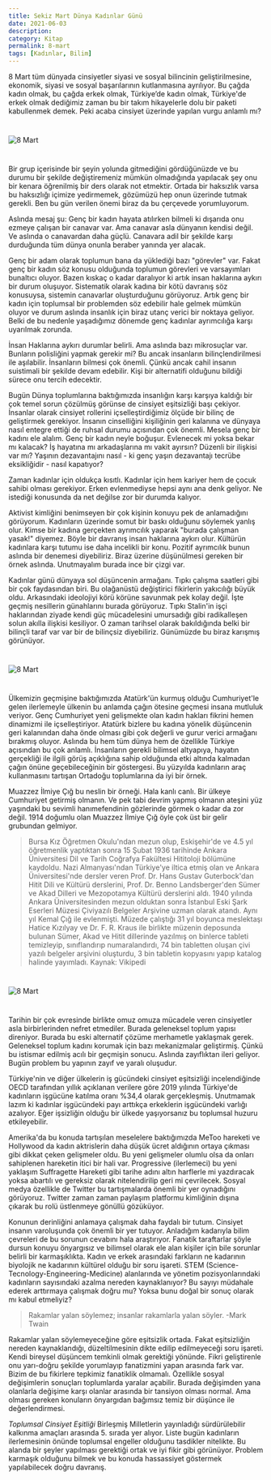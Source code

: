 ```yaml
---
title: Sekiz Mart Dünya Kadınlar Günü
date: 2021-06-03
description: 
category: Kitap
permalink: 8-mart
tags: [Kadınlar, Bilim]
---
```


8 Mart tüm dünyada cinsiyetler siyasi ve sosyal bilincinin geliştirilmesine, ekonomik, siyasi ve sosyal başarılarının kutlanmasına ayrılıyor. Bu çağda kadın olmak, bu çağda erkek olmak, Türkiye’de kadın olmak, Türkiye'de erkek olmak dediğimiz zaman bu bir takım hikayelerle dolu bir paketi kabullenmek demek. Peki acaba cinsiyet üzerinde yapılan vurgu anlamlı mı?

<div class="row" style="margin-bottom: 2.5rem; margin-top: 2.5rem;">
   <div class="ten columns"><img class="u-max-full-width" src="https://derinmavi.io/images/8march.jpg" alt="8 Mart"></div>
   <div class="two column"></div>
</div>

Bir grup içerisinde bir şeyin yolunda gitmediğini gördüğünüzde ve bu durumu bir şekilde değiştiremeniz mümkün olmadığında yapılacak şey onu bir kenara öğrenilmiş bir ders olarak not etmektir. Ortada bir haksızlık varsa bu haksızlığı içimize yedirmemek, gözümüzü hep onun üzerinde tutmak gerekli. Ben bu gün verilen önemi biraz da bu çerçevede yorumluyorum.

Aslında mesaj şu: Genç bir kadın hayata atılırken bilmeli ki dışarıda onu ezmeye çalışan bir canavar var. Ama canavar asla dünyanın kendisi değil. Ve aslında o canavardan daha güçlü. Canavara adil bir şekilde karşı durduğunda tüm dünya onunla beraber yanında yer alacak.

Genç bir adam olarak toplumun bana da yüklediği bazı "görevler" var. Fakat genç bir kadın söz konusu olduğunda toplumun görevleri ve varsayımları bunaltıcı oluyor. Bazen kıskaç o kadar daralıyor ki artık insan haklarına aykırı bir durum oluşuyor. Sistematik olarak kadına bir kötü davranış söz konusuysa, sistemin canavarlar oluşturduğunu görüyoruz. Artık genç bir kadın için toplumsal bir problemden söz edebilir hale gelmek mümkün oluyor ve durum aslında insanlık için biraz utanç verici bir noktaya geliyor. Belki de bu nedenle yaşadığımız dönemde genç kadınlar ayrımcılığa karşı uyarılmak zorunda.

İnsan Haklarına aykırı durumlar belirli. Ama aslında bazı mikrosuçlar var. Bunların polisliğini yapmak gerekir mi? Bu ancak insanların bilinçlendirilmesi ile aşılabilir. İnsanların bilmesi çok önemli. Çünkü ancak cahil insanın suistimali bir şekilde devam edebilir. Kişi bir alternatifi olduğunu bildiği sürece onu tercih edecektir.

Bugün Dünya toplumlarına baktığımızda insanlığın karşı karşıya kaldığı bir çok temel sorun çözülmüş görünse de cinsiyet eşitsizliği başı çekiyor. İnsanlar olarak cinsiyet rollerini içselleştirdiğimiz ölçüde bir bilinç de geliştirmek gerekiyor. İnsanın cinselliğini kişiliğinin geri kalanına ve dünyaya nasıl entegre ettiği de ruhsal durumu açısından çok önemli. Mesela genç bir kadını ele alalım. Genç bir kadın neyle boğuşur. Evlenecek mi yoksa bekar mı kalacak? İş hayatına mı arkadaşlarına mı vakit ayırsın? Düzenli bir ilişkisi var mı? Yaşının dezavantajını nasıl - ki genç yaşın dezavantajı tecrübe eksikliğidir - nasıl kapatıyor?

Zaman kadınlar için oldukça kısıtlı. Kadınlar için hem kariyer hem de çocuk sahibi olması gerekiyor. Erken evlenmediyse hepsi aynı ana denk geliyor. Ne istediği konusunda da net değilse zor bir durumda kalıyor. 

Aktivist kimliğini benimseyen bir çok kişinin konuyu pek de anlamadığını görüyorum. Kadınların üzerinde somut bir baskı olduğunu söylemek yanlış olur. Kimse bir kadına gerçekten ayrımcılık yaparak "burada çalışman yasak!" diyemez. Böyle bir davranış insan haklarına aykırı olur. Kültürün kadınlara karşı tutumu ise daha incelikli bir konu. Pozitif ayrımcılık bunun aslında bir denemesi diyebiliriz. Biraz üzerine düşünülmesi gereken bir örnek aslında. Unutmayalım burada ince bir çizgi var.

Kadınlar günü dünyaya sol düşüncenin armağanı. Tıpkı çalışma saatleri gibi bir çok faydasından biri. Bu olağanüstü değiştirici fikirlerin yakıcılığı büyük oldu. Arkasındaki ideolojiyi körü körüne savunmak pek kolay değil. İşte geçmiş nesillerin günahlarını burada görüyoruz. Tıpkı Stalin'in işçi haklarından ziyade kendi güç mücadelesini umursadığı gibi radikalleşen solun akılla ilişkisi kesiliyor. O zaman tarihsel olarak bakıldığında belki bir bilinçli taraf var var bir de bilinçsiz diyebiliriz. Günümüzde bu biraz karışmış görünüyor.

<div class="row" style="margin-bottom: 2.5rem; margin-top: 2.5rem;">
   <div class="ten columns"><img class="u-max-full-width" src="https://derinmavi.io/images/ataturk_kadin.jpg" alt="8 Mart"></div>
   <div class="two column"></div>
</div>

Ülkemizin geçmişine baktığımızda Atatürk'ün kurmuş olduğu Cumhuriyet'le gelen ilerlemeyle ülkenin bu anlamda çağın ötesine geçmesi insana mutluluk veriyor. Genç Cumhuriyet yeni gelişmekte olan kadın hakları fikrini hemen dinamizmi ile içselleştiriyor. Atatürk bizlere bu kadına yönelik düşüncenin geri kalanından daha önde olması gibi çok değerli ve gurur verici armağanı bırakmış oluyor. Aslında bu hem tüm dünya hem de özellikle Türkiye açısından bu çok anlamlı. İnsanların gerekli bilimsel altyapıya, hayatın gerçekliği ile ilgili görüş açıklığına sahip olduğunda etki altında kalmadan çağın önüne geçebileceğinin bir göstergesi. Bu yüzyılda kadınların araç kullanmasını tartışan Ortadoğu toplumlarına da iyi bir örnek. 

Muazzez İlmiye Çığ bu neslin bir örneği. Hala kanlı canlı. Bir ülkeye Cumhuriyet getirmiş olmanın. Ve pek tabi devrim yapmış olmanın ateşini yüz yaşındaki bu sevimli hanımefendinin gözlerinde görmek o kadar da zor değil. 1914 doğumlu olan Muazzez İlmiye Çığ öyle çok üst bir gelir grubundan gelmiyor.

> Bursa Kız Öğretmen Okulu'ndan mezun olup, Eskişehir'de ve 4.5 yıl öğretmenlik yaptıktan sonra 15 Şubat 1936 tarihinde Ankara Üniversitesi Dil ve Tarih Coğrafya Fakültesi Hititoloji bölümüne kaydoldu. Nazi Almanyası'ndan Türkiye'ye iltica etmiş olan ve Ankara Üniversitesi'nde dersler veren Prof. Dr. Hans Gustav Guterbock'dan Hitit Dili ve Kültürü derslerini, Prof. Dr. Benno Landsberger'den Sümer ve Akad Dilleri ve Mezopotamya Kültürü derslerini aldı. 1940 yılında Ankara Üniversitesinden mezun olduktan sonra İstanbul Eski Şark Eserleri Müzesi Çiviyazılı Belgeler Arşivine uzman olarak atandı. Aynı yıl Kemal Çığ ile evlenmişti. Müzede çalıştığı 31 yıl boyunca meslektaşı Hatice Kızılyay ve Dr. F. R. Kraus ile birlikte müzenin deposunda bulunan Sümer, Akad ve Hitit dillerinde yazılmış on binlerce tableti temizleyip, sınıflandırıp numaralandırdı, 74 bin tabletten oluşan çivi yazılı belgeler arşivini oluşturdu, 3 bin tabletin kopyasını yapıp katalog halinde yayımladı. Kaynak: Vikipedi

<div class="row" style="margin-bottom: 2.5rem; margin-top: 2.5rem;">
   <div class="ten columns"><img class="u-max-full-width" src="https://derinmavi.io/images/muazzez_ilmiye_cig.jpg" alt="8 Mart"></div>
   <div class="two column"></div>
</div>

Tarihin bir çok evresinde birlikte omuz omuza mücadele veren cinsiyetler asla birbirlerinden nefret etmediler. Burada geleneksel toplum yapısı direniyor. Burada bu eski alternatif çözüme merhametle yaklaşmak gerek. Geleneksel toplum kadını korumak için bazı mekanizmalar geliştirmiş. Çünkü bu istismar edilmiş acılı bir geçmişin sonucu. Aslında zayıflıktan ileri geliyor. Bugün problem bu yapının zayıf ve yaralı oluşudur.

Türkiye'nin ve diğer ülkelerin iş gücündeki cinsiyet eşitsizliği incelendiğinde OECD tarafından yıllık açıklanan verilere göre 2019 yılında Türkiye'de kadınların işgücüne katılma oranı %34,4 olarak gerçekleşmiş. Unutmamak lazım ki kadınlar işgücündeki payı arttıkça erkeklerin işgücündeki varlığı azalıyor. Eğer işsizliğin olduğu bir ülkede yaşıyorsanız bu toplumsal huzuru etkileyebilir.

Amerika'da bu konuda tartışılan meselelere baktığımızda MeToo hareketi ve Hollywood da kadın aktrislerin daha düşük ücret aldığının ortaya çıkması gibi dikkat çeken gelişmeler oldu. Bu yeni gelişmeler olumlu olsa da onları sahiplenen hareketin itici bir hali var. Progressive (ilerlemeci) bu yeni yaklaşım Suffragette Hareketi gibi tarihe adını altın harflerle mi yazdıracak yoksa abartılı ve gereksiz olarak nitelendirilip geri mi çevrilecek. Sosyal medya özellikle de Twitter bu tartışmalarda önemli bir yer oynadığını görüyoruz. Twitter zaman zaman paylaşım platformu kimliğinin dışına çıkarak bu rolü üstlenmeye gönüllü gözüküyor.

Konunun derinliğini anlamaya çalışmak daha faydalı bir tutum. Cinsiyet insanın varoluşunda çok önemli bir yer tutuyor. Anladığım kadarıyla bilim çevreleri de bu sorunun cevabını hala araştırıyor. Fanatik taraftarlar şöyle dursun konuyu önyargısız ve bilimsel olarak ele alan kişiler için bile sorunlar belirli bir karmaşıklıkta. Kadın ve erkek arasındaki farkların ne kadarının biyolojik ne kadarının kültürel olduğu bir soru işareti. STEM (Science-Tecnology-Engineering-Medicine) alanlarında ve yönetim pozisyonlarındaki kadınların sayısındaki azalma nereden kaynaklanıyor? Bu sayıyı müdahale ederek arttırmaya çalışmak doğru mu? Yoksa bunu doğal bir sonuç olarak mı kabul etmeliyiz?

> Rakamlar yalan söylemez; insanlar rakamlarla yalan söyler. -Mark Twain

Rakamlar yalan söylemeyeceğine göre eşitsizlik ortada. Fakat  eşitsizliğin nereden kaynaklandığı, düzeltilmesinin dikte edilip edilmeyeceği soru işareti. Kendi bireysel düşüncem temkinli olmak gerektiği yönünde. Fikri geliştirenle onu yarı-doğru şekilde yorumlayıp fanatizmini yapan arasında fark var. Bizim de bu fikirlere tepkimiz fanatiklik olmamalı. Özellikle sosyal değişimlerin sonuçları toplumlarda yaralar açabilir. Burada değişimden yana olanlarla değişime karşı olanlar arasında bir tansiyon olması normal. Ama olması gereken konuların önyargıdan bağımsız temiz bir düşünce ile değerlendirmesi.

*Toplumsal Cinsiyet Eşitliği* Birleşmiş Milletlerin yayınladığı sürdürülebilir kalkınma amaçları arasında 5. sırada yer alıyor. Liste bugün kadınların ilerlemesinin önünde toplumsal engeller olduğunu tasdikler nitelikte. Bu alanda bir şeyler yapılması gerektiği ortak ve iyi fikir gibi görünüyor. Problem karmaşık olduğunu bilmek ve bu konuda hassassiyet göstermek yapılabilecek doğru davranış.
